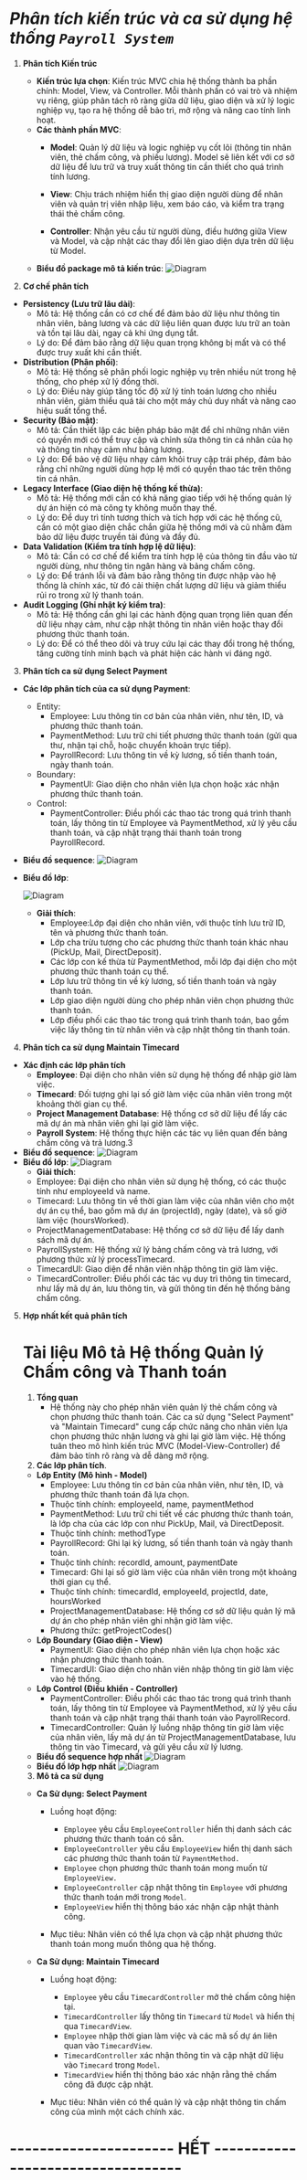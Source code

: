# ***Phân tích kiến trúc và ca sử dụng hệ thống `Payroll System`***

1. **Phân tích Kiến trúc**

    - **Kiến trúc lựa chọn**: Kiến trúc MVC chia hệ thống thành ba phần chính: Model, View, và Controller. Mỗi thành phần có vai trò và nhiệm vụ riêng, giúp phân tách rõ ràng giữa dữ liệu, giao diện và xử lý logic nghiệp vụ, tạo ra hệ thống dễ bảo trì, mở rộng và nâng cao tính linh hoạt.
    - **Các thành phần MVC**:
      + **Model**: Quản lý dữ liệu và logic nghiệp vụ cốt lõi (thông tin nhân viên, thẻ chấm công, và phiếu lương). Model sẽ liên kết với cơ sở dữ liệu để lưu trữ và truy xuất thông tin cần thiết cho quá trình tính lương.

      + **View**: Chịu trách nhiệm hiển thị giao diện người dùng để nhân viên và quản trị viên nhập liệu, xem báo cáo, và kiểm tra trạng thái thẻ chấm công.

      + **Controller**: Nhận yêu cầu từ người dùng, điều hướng giữa View và Model, và cập nhật các thay đổi lên giao diện dựa trên dữ liệu từ Model.
   - **Biểu đồ package mô tả kiến trúc**:
             ![Diagram](https://www.planttext.com/api/plantuml/png/R95D3i8W44Rtd88Bz0gcYRfiDD6u7s5Y6mTeWAPfZ2TpuP6yWltHWjW5YycRUHy3hySpTnwiRnGnLeEumWNvscXl3H5QVcES2mBd-5RLP3h406Tqh1GAi781xQ5Jg7r4xY6dC19f8U9FdEf2tLXHWiETbR_gKuNjWda3hZoRs7X0Gk4_tc5g9WLKslVdUuaHzX7HwsJPQbg2ZNb36MsQD8xpqyf98sCvQZbymHi00F__0m00)

2. **Cơ chế phân tích**
  - **Persistency (Lưu trữ lâu dài)**:
    - Mô tả: Hệ thống cần có cơ chế để đảm bảo dữ liệu như thông tin nhân viên, bảng lương và các dữ liệu liên quan được lưu trữ an toàn và tồn tại lâu dài, ngay cả khi ứng dụng tắt.
    - Lý do: Để đảm bảo rằng dữ liệu quan trọng không bị mất và có thể được truy xuất khi cần thiết.
  - **Distribution (Phân phối)**:
    - Mô tả: Hệ thống sẽ phân phối logic nghiệp vụ trên nhiều nút trong hệ thống, cho phép xử lý đồng thời.
    - Lý do: Điều này giúp tăng tốc độ xử lý tính toán lương cho nhiều nhân viên, giảm thiểu quá tải cho một máy chủ duy nhất và nâng cao hiệu suất tổng thể.
  - **Security (Bảo mật)**:
    - Mô tả: Cần thiết lập các biện pháp bảo mật để chỉ những nhân viên có quyền mới có thể truy cập và chỉnh sửa thông tin cá nhân của họ và thông tin nhạy cảm như bảng lương.
    - Lý do: Để bảo vệ dữ liệu nhạy cảm khỏi truy cập trái phép, đảm bảo rằng chỉ những người dùng hợp lệ mới có quyền thao tác trên thông tin cá nhân.
  - **Legacy Interface (Giao diện hệ thống kế thừa)**:
    - Mô tả: Hệ thống mới cần có khả năng giao tiếp với hệ thống quản lý dự án hiện có mà công ty không muốn thay thế.
    - Lý do: Để duy trì tính tương thích và tích hợp với các hệ thống cũ, cần có một giao diện chắc chắn giữa hệ thống mới và cũ nhằm đảm bảo dữ liệu được truyền tải đúng và đầy đủ.
  - **Data Validation (Kiểm tra tính hợp lệ dữ liệu)**:
    - Mô tả: Cần có cơ chế để kiểm tra tính hợp lệ của thông tin đầu vào từ người dùng, như thông tin ngân hàng và bảng chấm công.
    - Lý do: Để tránh lỗi và đảm bảo rằng thông tin được nhập vào hệ thống là chính xác, từ đó cải thiện chất lượng dữ liệu và giảm thiểu rủi ro trong xử lý thanh toán.
  - **Audit Logging (Ghi nhật ký kiểm tra)**:
    - Mô tả: Hệ thống cần ghi lại các hành động quan trọng liên quan đến dữ liệu nhạy cảm, như cập nhật thông tin nhân viên hoặc thay đổi phương thức thanh toán.
    - Lý do: Để có thể theo dõi và truy cứu lại các thay đổi trong hệ thống, tăng cường tính minh bạch và phát hiện các hành vi đáng ngờ.
3. **Phân tích ca sử dụng Select Payment**
 - **Các lớp phân tích của ca sử dụng Payment**:
    - Entity:
      - Employee: Lưu thông tin cơ bản của nhân viên, như tên, ID, và phương thức thanh toán.
      - PaymentMethod: Lưu trữ chi tiết phương thức thanh toán (gửi qua thư, nhận tại chỗ, hoặc chuyển khoản trực tiếp).
      - PayrollRecord: Lưu thông tin về kỳ lương, số tiền thanh toán, ngày thanh toán.
    - Boundary:
      - PaymentUI: Giao diện cho nhân viên lựa chọn hoặc xác nhận phương thức thanh toán.
    - Control:
      - PaymentController: Điều phối các thao tác trong quá trình thanh toán, lấy thông tin từ Employee và PaymentMethod, xử lý yêu cầu thanh toán, và cập nhật trạng thái thanh toán trong PayrollRecord.
- **Biểu đồ sequence**:
    ![Diagram](https://www.planttext.com/api/plantuml/png/UhzxlqDnIM9HIMbk3bTYSab-aO9hRa5EVcLgAbTIVcbUIc9HfK90OcLkQbv9g2TNSdvUIL5-3ap46SBDIItY0l8oIy1AGG91gSdvHIbSN32p57Jj4AOeM2aaPppStPkdK91nRCEnXNdf2YL0_ifa89MObw5GadzuOHuNGZb2By8-e1df3tUlpIJ622HTGAFWJh9Io7cuQsabKCVXBI3zcNaAUHc75-Kfb6KUNeL3CrJGDxKa8py5RWB9Ra099L1mFDorjW1eEv0gGNOF0ODGVGFLbtHuOJwgWNYS1zAq0CX91cdbSaZDIm6b0m00003__mC0)
  
- **Biểu đồ lớp**:
  
   ![Diagram](https://www.planttext.com/api/plantuml/png/Z5CnQiCm5DrzYa-cjf3GhgAKGDCXGw2qpG4K-vE8o9AGv41eE_G8EKA6JYNGEHuojEGUFa6lKDanjjKO6WqM-l-zh_V_at_INTzOgcqIyo3ar1YuYnMNIqHu3i2jBc0P64O47grcObec18tnJqZHPOp2Zj3Ef8FVDu_1Qn3GYR6QXXOETtdvwiAuE3ujLLtTKKi62-TZLK818kHiWVfGuEoSm4Aog4QFAEEdOWTCOsW7gAHXzbIIQq1BpXymbBfkG1sYHmEZiKo49H39PCBH7zc0MjTk_lMgvwdni99Za3kHtjXQHUNfMobiBWDrHLTQXcXC2MWoAzSxLnteTelDTuU0oT8DH5dwBgPm4_ZPwnT7AiqXCC-sEx2pBFsWRRZ2bdzHlY6jy4QBbUvUxw9JFs82tokMfMy9ACTSiLfu2_UouFgU4WYpxKQ1cBdDrdHdol6e6ZK9sFtdVkr6PR_MeUFrKKJvN_OB003__mC0)
    - **Giải thích**:
      - Employee:Lớp đại diện cho nhân viên, với thuộc tính lưu trữ ID, tên và phương thức thanh toán.
      - Lớp cha trừu tượng cho các phương thức thanh toán khác nhau (PickUp, Mail, DirectDeposit).
      - Các lớp con kế thừa từ PaymentMethod, mỗi lớp đại diện cho một phương thức thanh toán cụ thể.
      - Lớp lưu trữ thông tin về kỳ lương, số tiền thanh toán và ngày thanh toán.
      - Lớp giao diện người dùng cho phép nhân viên chọn phương thức thanh toán.
      - Lớp điều phối các thao tác trong quá trình thanh toán, bao gồm việc lấy thông tin từ nhân viên và cập nhật thông tin thanh toán.
     


4. **Phân tích ca sử dụng Maintain Timecard**
- **Xác định các lớp phân tích**
  - **Employee**: Đại diện cho nhân viên sử dụng hệ thống để nhập giờ làm việc.
  - **Timecard**: Đối tượng ghi lại số giờ làm việc của nhân viên trong một khoảng thời gian cụ thể.
  - **Project Management Database**: Hệ thống cơ sở dữ liệu để lấy các mã dự án mà nhân viên ghi lại giờ làm việc.
  - **Payroll System**: Hệ thống thực hiện các tác vụ liên quan đến bảng chấm công và trả lương.3
- **Biểu đồ sequence**:
![Diagram](https://www.planttext.com/api/plantuml/png/Z5D1IWCn5Dtd5Fy2lO0BAQWB5q91FK0c4sP69ab9CwMp51SkN7a0iKCfWb1GS3L1N8pq7Zc1L_37TknCxM1t-J__lV_o_i-N_UYF3DKc4ocXp2WD9sAOgfnp4gXCXbJdS948pgWEBqy9Kz9ebVwcZbPnoZNXqYHcKqn2QcX0Hnm6MbrnPiwef14NM7QylgaX0vfxZlDyPBWWf1O0lSD6QpW0uUmZH0bL42REtaemTQz6MGEq4OVWl7hEWBdoAGDHpI1qzXMgGf8TnKZHgHcPKbVEypP9TtclIu_Hhfp1sDdh__Li6n7Zys_m-R6pTsrqjtaoTkLYY9ZgJKRed4GddNs0j9eA67i_sJusHiukalrOsexMMM_WyYLhKlmPuzOickknIyBdFTe14qoZZdTFlonaHDgupa5CgeAjt95-Fz2Zdy10W0F23WoZkG3cs-qrdRMoe2eKdd5RZU-0sQcCrpHzBaF_uxu1003__mC0)
- **Biểu đồ lớp**:
  ![Diagram](https://www.planttext.com/api/plantuml/png/Z9FDIiD04CVlVOeXfogqs6kGKgWA1GMX5S_RP4XNazsu7yKW7do4Fe4Kpw9dWtYez3to1Bw22TbDAx4VEInaPdx_dVym-vD-zQGYGkaeR7WXaH9EepZa2I8yD23_Me0cCF1T62f1MM0IZ4HOXHuRXX_H23qY_8fN9b3ZDmh7Wj-WfsfndwZymfFyD849rq9USt6BUQdFzJZ4LIENfSe5OIJ029dAGJ8cqZe3252PeZxtKJOFN3YdKXsNbtRNf4WYU1WE4wamgl2yJG-bj8QRrgXRpI0Nd7BgruTpDQXKV2hZa2GsSyP5rBHSMK5Ph9ND5oQAlFslQ_SvKqMtAFOsMbP9CiKzp9XYFOwe6d4pcktcgvroEWwqMk0SjTk7pcfLN91P-WoJB7tJq6tyuyI27MTzXYvypsYMFcc8StP6TxARTy85jNnVpba0QZ7tTWlzsGWNxhFq5SB5vtQmPljEPnylp80zP7xn3dy1003__mC0)
   - **Giải thích**:
    - Employee: Đại diện cho nhân viên sử dụng hệ thống, có các thuộc tính như employeeId và name.
    - Timecard: Lưu thông tin về thời gian làm việc của nhân viên cho một dự án cụ thể, bao gồm mã dự án (projectId), ngày (date), và số giờ làm việc (hoursWorked).
    - ProjectManagementDatabase: Hệ thống cơ sở dữ liệu để lấy danh sách mã dự án.
    - PayrollSystem: Hệ thống xử lý bảng chấm công và trả lương, với phương thức xử lý processTimecard.
    - TimecardUI: Giao diện để nhân viên nhập thông tin giờ làm việc.
    - TimecardController: Điều phối các tác vụ duy trì thông tin timecard, như lấy mã dự án, lưu thông tin, và gửi thông tin đến hệ thống bảng chấm công.
 5. **Hợp nhất kết quả phân tích**
      # Tài liệu Mô tả Hệ thống Quản lý Chấm công và Thanh toán
      1. **Tổng quan**
          - Hệ thống này cho phép nhân viên quản lý thẻ chấm công và chọn phương thức thanh toán. Các ca sử dụng "Select Payment" và "Maintain Timecard" cung cấp chức năng cho nhân viên lựa chọn phương thức nhận lương và ghi lại giờ làm việc. Hệ thống tuân theo mô hình kiến trúc MVC (Model-View-Controller) để đảm bảo tính rõ ràng và dễ dàng mở rộng.
      2. **Các lớp phân tích**.
       - **Lớp Entity (Mô hình - Model)**
         - Employee: Lưu thông tin cơ bản của nhân viên, như tên, ID, và phương thức thanh toán đã lựa chọn.
         - Thuộc tính chính: employeeId, name, paymentMethod
         - PaymentMethod: Lưu trữ chi tiết về các phương thức thanh toán, là lớp cha của các lớp con như PickUp, Mail, và DirectDeposit.
         - Thuộc tính chính: methodType
         - PayrollRecord: Ghi lại kỳ lương, số tiền thanh toán và ngày thanh toán.
         - Thuộc tính chính: recordId, amount, paymentDate
         - Timecard: Ghi lại số giờ làm việc của nhân viên trong một khoảng thời gian cụ thể.
         - Thuộc tính chính: timecardId, employeeId, projectId, date, hoursWorked
         - ProjectManagementDatabase: Hệ thống cơ sở dữ liệu quản lý mã dự án cho phép nhân viên ghi nhận giờ làm việc.
         - Phương thức: getProjectCodes()
      - **Lớp Boundary (Giao diện - View)**
         - PaymentUI: Giao diện cho phép nhân viên lựa chọn hoặc xác nhận phương thức thanh toán.
         - TimecardUI: Giao diện cho nhân viên nhập thông tin giờ làm việc vào hệ thống.
      - **Lớp Control (Điều khiển - Controller)**
         - PaymentController: Điều phối các thao tác trong quá trình thanh toán, lấy thông tin từ Employee và PaymentMethod, xử lý yêu cầu thanh toán và cập nhật trạng thái thanh toán vào PayrollRecord.
         - TimecardController: Quản lý luồng nhập thông tin giờ làm việc của nhân viên, lấy mã dự án từ ProjectManagementDatabase, lưu thông tin vào Timecard, và gửi yêu cầu xử lý lương.
      - **Biểu đồ sequence hợp nhất**
         ![Diagram](https://www.planttext.com/api/plantuml/png/Z5HDIiD05Dxd5Ey2lO1G4TI52w7uSu3fP4WZcPcIJ8fPYWjNBZo0Q10H1Q62gmPn4UazvWHUmVUQfabgebqaOTwyzyttVUzDlhFFdSYmqCGoS1WtEeHzEGvq8eGprB5oMPZ0W2LIA7DwK8LEV2au2rsCSQrCg8CoQxTO1Y9SxPJ9jIrCz4q5KwuHWnAE1DSOT9bXGnO968JwJ71po1Jp11sojznPgpjE8YEau_Jx9HigvIAAeDztIc7GswuamHRmaSsk5On7y-ayLHuON3zp_30r0gFpL3bLUbLRgK6Cyppbe4PszheHKAss0AnK8rWmdyPObRyJXgys1YZaaoBaCIxe632XdHLiyjHVnwgLzVwNjd3saFdAuBDgNfV7rOmWYhJP7NW-q-3wDhj2KMNhQscreWQ597-9ITHJ339_0DTcRq02Mf99HDUqaBLszfWqGRhJUrryoD87cDZieWdLBN_XtxZUL0zjk8KWlvSm8KVu9aPuDdlrDqDfUhBgLSjqhJVYxzdwHU7hncQNS8vXvF51y3JyBSFLggX-SHfZEqIByGIydBD72PoEQsMuxlIIsJ1FDGqxlkW4ZDxZt1SmEqAvzB_x0G00__y30000)
      - **Biểu đồ lớp hợp nhất**
         ![Diagram](https://www.planttext.com/api/plantuml/png/Z5J1Jjmm4BtdAwmzRIijAjS88IGM9AIkgCgYdht9i1XYZsLFK2FKB-k1J-elr4bi9zwGXHmIUVpyvisRZF_zVRkmn0tLiigAYblBhgIki05Whnbppug13zoKERiZ8zJURoWkuI2aUID1qGRe4HtyntYP_SbyYYGSyyXkkMtqG3gS4CNplMRmcq2L1mGUik6YEWfO2mC5hK6Z5JI370GQhAgVKA0P19fkER61IwmLvQp4UbT1QiIQawkcVG-rR8M4WezuoGScpBFEQuDFhfP9l1pIzO57h8tzXUOPoYXmCBLdsN35z-3LyXsteVMCxO4yw19BiCilEVikB9trIS-JZhQ6tJMMGCRZJcO1rdgBbxr_UUgketn1CVqvxcyYJIcihdZZDsur2LITbkvWZobGFGWZGwe9Qp1zIXjshj780rAXT4rXlpMdtG_hYU9BLDJM1IQc44gGSDq8ia93ypXbQS9QbpswvVcaNq7FE-a_Qb-Film50iao_8j3dQb2M--ae2q6ZVDu9p1U9OlJ1LkjkaywR-bD464d9ryNVkQFGjgPFmf8PdwgvrkVQEpl72Ys_Hs_n-NDpTH7vyO3b5sugwczaVy3003__mC0)
      3. **Mô tả ca sử dụng**
    - **Ca Sử dụng: Select Payment**
        + Luồng hoạt động:
            - `Employee` yêu cầu `EmployeeController` hiển thị danh sách các phương thức thanh toán có sẵn.
            - `EmployeeController` yêu cầu `EmployeeView` hiển thị danh sách các phương thức thanh toán từ `PaymentMethod.`
            - `Employee` chọn phương thức thanh toán mong muốn từ `EmployeeView.`
            - `EmployeeController` cập nhật thông tin `Employee` với phương thức thanh toán mới trong `Model`.
            - `EmployeeView` hiển thị thông báo xác nhận cập nhật thành công.

        + Mục tiêu: Nhân viên có thể lựa chọn và cập nhật phương thức thanh toán mong muốn thông qua hệ thống.

    - **Ca Sử dụng: Maintain Timecard**
        + Luồng hoạt động: 
            - `Employee` yêu cầu `TimecardController` mở thẻ chấm công hiện tại.
            - `TimecardController` lấy thông tin `Timecard` từ `Model` và hiển thị qua `TimecardView`.
            - `Employee` nhập thời gian làm việc và các mã số dự án liên quan vào `TimecardView`.
            - `TimecardController` xác nhận thông tin và cập nhật dữ liệu vào `Timecard` trong `Model`.
            - `TimecardView` hiển thị thông báo xác nhận rằng thẻ chấm công đã được cập nhật.
        
        + Mục tiêu: Nhân viên có thể quản lý và cập nhật thông tin chấm công của mình một cách chính xác.

# ---------------------- HẾT ----------------------------------
